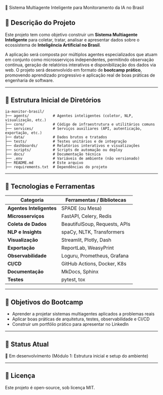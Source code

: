  🧠 Sistema Multiagente Inteligente para Monitoramento da IA no Brasil

## 📌 Descrição do Projeto

Este projeto tem como objetivo construir um **Sistema Multiagente Inteligente** para coletar, tratar, analisar e apresentar dados sobre o ecossistema de **Inteligência Artificial no Brasil**.

A aplicação será composta por múltiplos agentes especializados que atuam em conjunto como microsserviços independentes, permitindo observação contínua, geração de relatórios interativos e disponibilização dos dados via web. O projeto será desenvolvido em formato de **bootcamp prático**, promovendo aprendizado progressivo e aplicação real de boas práticas de engenharia de software.

---

## 🧱 Estrutura Inicial de Diretórios

```
ia-monitor-brasil/
├── agents/           # Agentes inteligentes (coletor, NLP, visualização, etc.)
├── core/             # Código de infraestrutura e utilitários comuns
├── services/         # Serviços auxiliares (API, autenticação, exportação, etc.)
├── data/             # Dados brutos e tratados
├── tests/            # Testes unitários e de integração
├── dashboards/       # Relatórios interativos e visualizações
├── scripts/          # Scripts de automação ou deploy
├── docs/             # Documentação técnica
├── .env              # Variáveis de ambiente (não versionado)
├── README.md         # Este arquivo
├── requirements.txt  # Dependências do projeto
```

---

## 🚀 Tecnologias e Ferramentas

| Categoria            | Ferramentas / Bibliotecas        |
|----------------------|----------------------------------|
| **Agentes Inteligentes**  | SPADE (ou Mesa)                    |
| **Microsserviços**        | FastAPI, Celery, Redis            |
| **Coleta de Dados**       | BeautifulSoup, Requests, APIs     |
| **NLP e Insights**        | spaCy, NLTK, Transformers         |
| **Visualização**          | Streamlit, Plotly, Dash           |
| **Exportação**            | ReportLab, WeasyPrint             |
| **Observabilidade**       | Loguru, Prometheus, Grafana       |
| **CI/CD**                 | GitHub Actions, Docker, K8s       |
| **Documentação**          | MkDocs, Sphinx                    |
| **Testes**                | pytest, tox                       |

---

## 🎯 Objetivos do Bootcamp

- Aprender a projetar sistemas multiagentes aplicados a problemas reais
- Aplicar boas práticas de arquitetura, testes, observabilidade e CI/CD
- Construir um portfólio prático para apresentar no LinkedIn

---

## 📌 Status Atual

🔧 Em desenvolvimento (Módulo 1: Estrutura inicial e setup do ambiente)

---

## 📎 Licença

Este projeto é open-source, sob licença MIT.
